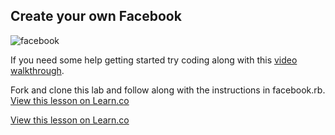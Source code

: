 

## Create your own Facebook

![facebook](http://media1.giphy.com/media/147FTGQYiLBWDu/200.gif)

If you need some help getting started try coding along with this <a href="http://player.vimeo.com/external/114567840.sd.mp4?s=501b2eda8a374e42366571973af128b6" target="_blank">video walkthrough</a>.

Fork and clone this lab and follow along with the instructions in facebook.rb.
<a href='https://learn.co/lessons/hs-facebook-code-challenge' data-visibility='hidden'>View this lesson on Learn.co</a>

<a href='https://learn.co/lessons/hs-facebook-code-challenge' data-visibility='hidden'>View this lesson on Learn.co</a>
